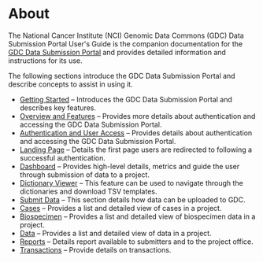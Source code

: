 # About

The National Cancer Institute (NCI) Genomic Data Commons (GDC) Data Submission Portal User's Guide is the companion documentation for the [GDC Data Submission Portal](https://gdc.nci.nih.gov/submit-data/gdc-data-submission-portal) and provides detailed information and instructions for its use.

The following sections introduce the GDC Data Submission Portal and describe concepts to assist in using it.

* [Getting Started](02-Getting_Started_with_the_GDC_Data_Submission_Portal.md) – Introduces the GDC Data Submission Portal and describes key features.
* [Overview and Features](03-Overview_and_Features.md) – Provides more details about authentication and accessing the GDC Data Submission Portal.
* [Authentication and User Access](04-Authentication_And_User_Access.md) – Provides details about authentication and accessing the GDC Data Submission Portal.
* [Landing Page](05-Landing-Page.md) – Details the first page users are redirected to following a successful authentication.
* [Dashboard](06-Dashboard.md) – Provides high-level details, metrics and guide the user through submission of data to a project.
* [Dictionary Viewer](07-Dictionary-Viewer.md) – This feature can be used to navigate through the dictionaries and download TSV templates.
* [Submit Data](08-Submit_data.md) – This section details how data can be uploaded to GDC.
* [Cases](09-Cases.md) – Provides a list and detailed view of cases in a project.
* [Biospecimen](10-Biospecimen.md) – Provides a list and detailed view of biospecimen data in a project.
* [Data](11-Data.md) – Provides a list and detailed view of data in a project.
* [Reports](12-Reports.md) – Details report available to submitters and to the project office.
* [Transactions](13-Transactions.md) – Provide details on transactions.
